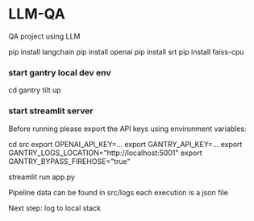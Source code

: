 # LLM-QA

QA project using LLM

pip install langchain
pip install openai
pip install srt
pip install faiss-cpu

### start gantry local dev env

cd gantry
tilt up

### start streamlit server

Before running please export the API keys using environment variables:

cd src
export OPENAI_API_KEY=...
export GANTRY_API_KEY=...
export GANTRY_LOGS_LOCATION="http://localhost:5001"
export GANTRY_BYPASS_FIREHOSE="true"

streamlit run app.py

Pipeline data can be found in src/logs each execution is a json file

Next step: log to local stack
